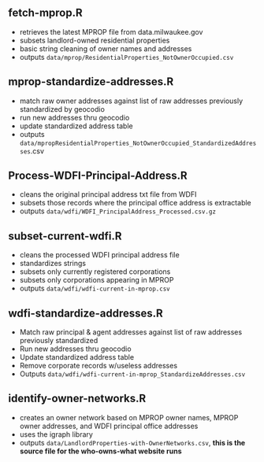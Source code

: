 ## fetch-mprop.R

* retrieves the latest MPROP file from data.milwaukee.gov
* subsets landlord-owned residential properties
* basic string cleaning of owner names and addresses
* outputs `data/mprop/ResidentialProperties_NotOwnerOccupied.csv`

## mprop-standardize-addresses.R

*	match raw owner addresses against list of raw addresses previously standardized by geocodio
*	run new addresses thru geocodio
*	update standardized address table
*	outputs `data/mpropResidentialProperties_NotOwnerOccupied_StandardizedAddresses`.csv

## Process-WDFI-Principal-Address.R

* cleans the original principal address txt file from WDFI
* subsets those records where the principal office address is extractable
* outputs `data/wdfi/WDFI_PrincipalAddress_Processed.csv.gz`

## subset-current-wdfi.R

* cleans the processed WDFI principal address file
* standardizes strings
* subsets only currently registered corporations
* subsets only corporations appearing in MPROP
* outputs `data/wdfi/wdfi-current-in-mprop.csv`

## wdfi-standardize-addresses.R

*	Match raw principal & agent addresses against list of raw addresses previously standardized
*	Run new addresses thru geocodio
*	Update standardized address table
*	Remove corporate records w/useless addresses
*	Outputs `data/wdfi/wdfi-current-in-mprop_StandardizeAddresses.csv`

## identify-owner-networks.R

* creates an owner network based on MPROP owner names, MPROP owner addresses, and WDFI principal office addresses
* uses the igraph library
* outputs `data/LandlordProperties-with-OwnerNetworks.csv`, **this is the source file for the who-owns-what website runs**
